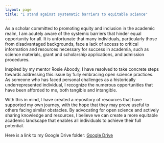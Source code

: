 ```yaml
---
layout: page
title: "I stand against systematic barriers to equitable science"
---
```


As a scholar committed to promoting equity and inclusion in the academic realm, I am acutely aware of the systemic barriers that hinder equal opportunity for all. It is unfortunate that many individuals, particularly those from disadvantaged backgrounds, face a lack of access to critical information and resources necessary for success in academia, such as science materials, grant and scholarship applications, and admission procedures.

Inspired by my mentor Rosie Aboody, I have resolved to take concrete steps towards addressing this issue by fully embracing open science practices. As someone who has faced personal challenges as a historically underrepresented individual, I recognize the numerous opportunities that have been afforded to me, both tangible and intangible.

With this in mind, I have created a repository of resources that have supported my own journey, with the hope that they may prove useful to others facing similar obstacles. By advocating for open science and actively sharing knowledge and resources, I believe we can create a more equitable academic landscape that enables all individuals to achieve their full potential.

Here is a link to my Google Drive folder: [Google Drive](https://drive.google.com/drive/folders/10KBUCdaOAk_m2YFiP7hRyp26AXwSXErs?usp=share_link)
